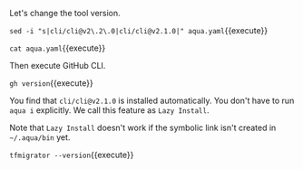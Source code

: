 Let's change the tool version.

`sed -i "s|cli/cli@v2\.2\.0|cli/cli@v2.1.0|" aqua.yaml`{{execute}}

`cat aqua.yaml`{{execute}}

Then execute GitHub CLI.

`gh version`{{execute}}

You find that `cli/cli@v2.1.0` is installed automatically.
You don't have to run `aqua i` explicitly.
We call this feature as `Lazy Install`.

Note that `Lazy Install` doesn't work if the symbolic link isn't created in `~/.aqua/bin` yet.

`tfmigrator --version`{{execute}}
